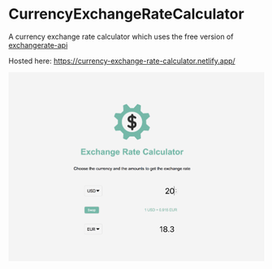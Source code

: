 # CurrencyExchangeRateCalculator

 A currency exchange rate calculator which uses the free version of [exchangerate-api](https://www.exchangerate-api.com/docs/free-exchange-rate-api)

 Hosted here: https://currency-exchange-rate-calculator.netlify.app/

<img src="/Screenshots/Screenshot-1.png" width="1000" >


